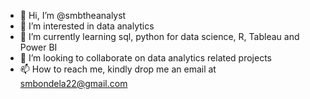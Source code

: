 - 👋 Hi, I’m @smbtheanalyst
- 👀 I’m interested in data analytics 
- 🌱 I’m currently learning sql, python for data science, R, Tableau and Power BI
- 💞️ I’m looking to collaborate on data analytics related projects
- 📫 How to reach me, kindly drop me an email at smbondela22@gmail.com

<!---
smbtheanalyst/smbtheanalyst is a ✨ special ✨ repository because its `README.md` (this file) appears on your GitHub profile.
You can click the Preview link to take a look at your changes.
--->
